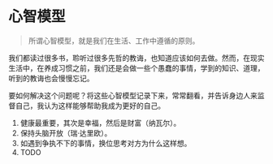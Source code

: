 # 心智模型

> 所谓心智模型，就是我们在生活、工作中遵循的原则。

我们都读过很多书，聆听过很多先哲的教诲，也知道应该如何去做。然而，在现实生活中，在养成习惯之前，我们还是会做一些个愚蠢的事情，学到的知识、道理，听到的教诲也会慢慢忘记。

要如何解决这个问题呢？将这些心智模型记录下来，常常翻看，并告诉身边人来监督自己，我认为这样能够帮助我成为更好的自己。

1. 健康最重要，其次是幸福，然后是财富（纳瓦尔）。
2. 保持头脑开放（瑞·达里欧）。
3. 如遇到争执不下的事情，换位思考对方为什么这样想。
4. TODO